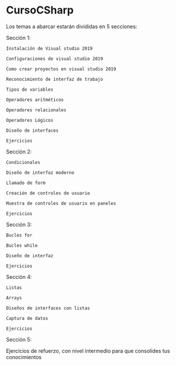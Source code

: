 # CursoCSharp
Los temas a abarcar estarán divididas en 5 secciones:

Sección 1:

    Instalación de Visual studio 2019

    Configuraciones de visual studio 2019

    Como crear proyectos en visual studio 2019

    Reconocimiento de interfaz de trabajo

    Tipos de variables

    Operadores aritméticos

    Operadores relacionales

    Operadores Lógicos

    Diseño de interfaces

    Ejercicios

Sección 2:

    Condicionales

    Diseño de interfaz moderno

    Llamado de form

    Creación de controles de usuario

    Muestra de controles de usuario en paneles

    Ejercicios

Sección 3:

    Bucles for

    Bucles while

    Diseño de interfaz

    Ejercicios

Sección 4:

    Listas

    Arrays

    Diseños de interfaces con listas

    Captura de datos

    Ejercicios

Sección 5:

Ejercicios de refuerzo, con nivel intermedio para que consolides tus conocimientos
